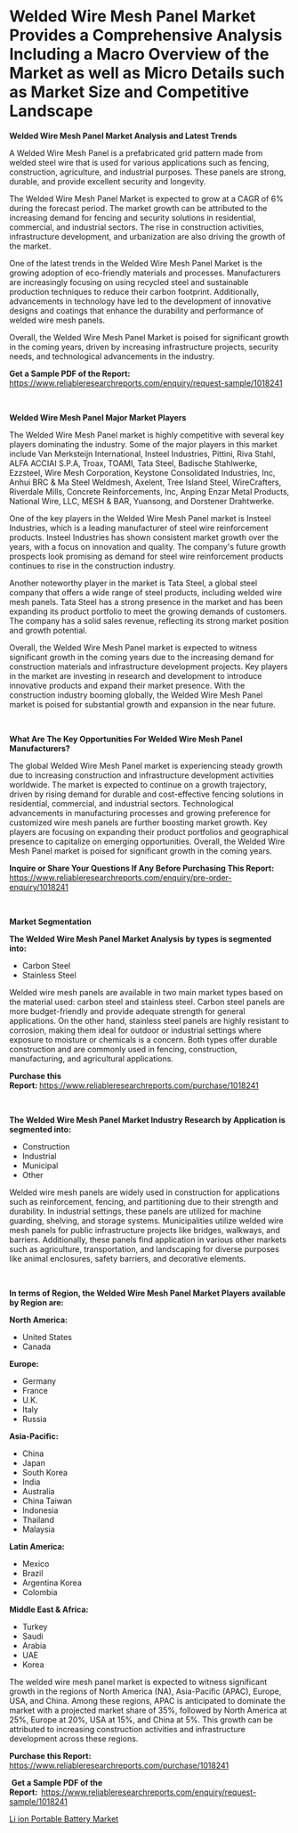 <p><h1>Welded Wire Mesh Panel Market Provides a Comprehensive Analysis Including a Macro Overview of the Market as well as Micro Details such as Market Size and Competitive Landscape</h1></p><p><strong>Welded Wire Mesh Panel Market Analysis and Latest Trends</strong></p>
<p><p>A Welded Wire Mesh Panel is a prefabricated grid pattern made from welded steel wire that is used for various applications such as fencing, construction, agriculture, and industrial purposes. These panels are strong, durable, and provide excellent security and longevity.</p><p>The Welded Wire Mesh Panel Market is expected to grow at a CAGR of 6% during the forecast period. The market growth can be attributed to the increasing demand for fencing and security solutions in residential, commercial, and industrial sectors. The rise in construction activities, infrastructure development, and urbanization are also driving the growth of the market.</p><p>One of the latest trends in the Welded Wire Mesh Panel Market is the growing adoption of eco-friendly materials and processes. Manufacturers are increasingly focusing on using recycled steel and sustainable production techniques to reduce their carbon footprint. Additionally, advancements in technology have led to the development of innovative designs and coatings that enhance the durability and performance of welded wire mesh panels.</p><p>Overall, the Welded Wire Mesh Panel Market is poised for significant growth in the coming years, driven by increasing infrastructure projects, security needs, and technological advancements in the industry.</p></p>
<p><strong>Get a Sample PDF of the Report:&nbsp;</strong> <a href="https://www.reliableresearchreports.com/enquiry/request-sample/1018241">https://www.reliableresearchreports.com/enquiry/request-sample/1018241</a></p>
<p>&nbsp;</p>
<p><strong>Welded Wire Mesh Panel Major Market Players</strong></p>
<p><p>The Welded Wire Mesh Panel market is highly competitive with several key players dominating the industry. Some of the major players in this market include Van Merksteijn International, Insteel Industries, Pittini, Riva Stahl, ALFA ACCIAI S.P.A, Troax, TOAMI, Tata Steel, Badische Stahlwerke, Ezzsteel, Wire Mesh Corporation, Keystone Consolidated Industries, Inc, Anhui BRC & Ma Steel Weldmesh, Axelent, Tree Island Steel, WireCrafters, Riverdale Mills, Concrete Reinforcements, Inc, Anping Enzar Metal Products, National Wire, LLC, MESH & BAR, Yuansong, and Dorstener Drahtwerke.</p><p>One of the key players in the Welded Wire Mesh Panel market is Insteel Industries, which is a leading manufacturer of steel wire reinforcement products. Insteel Industries has shown consistent market growth over the years, with a focus on innovation and quality. The company's future growth prospects look promising as demand for steel wire reinforcement products continues to rise in the construction industry.</p><p>Another noteworthy player in the market is Tata Steel, a global steel company that offers a wide range of steel products, including welded wire mesh panels. Tata Steel has a strong presence in the market and has been expanding its product portfolio to meet the growing demands of customers. The company has a solid sales revenue, reflecting its strong market position and growth potential.</p><p>Overall, the Welded Wire Mesh Panel market is expected to witness significant growth in the coming years due to the increasing demand for construction materials and infrastructure development projects. Key players in the market are investing in research and development to introduce innovative products and expand their market presence. With the construction industry booming globally, the Welded Wire Mesh Panel market is poised for substantial growth and expansion in the near future.</p></p>
<p>&nbsp;</p>
<p><strong>What Are The Key Opportunities For Welded Wire Mesh Panel Manufacturers?</strong></p>
<p><p>The global Welded Wire Mesh Panel market is experiencing steady growth due to increasing construction and infrastructure development activities worldwide. The market is expected to continue on a growth trajectory, driven by rising demand for durable and cost-effective fencing solutions in residential, commercial, and industrial sectors. Technological advancements in manufacturing processes and growing preference for customized wire mesh panels are further boosting market growth. Key players are focusing on expanding their product portfolios and geographical presence to capitalize on emerging opportunities. Overall, the Welded Wire Mesh Panel market is poised for significant growth in the coming years.</p></p>
<p><strong>Inquire or Share Your Questions If Any Before Purchasing This Report:</strong> <a href="https://www.reliableresearchreports.com/enquiry/pre-order-enquiry/1018241">https://www.reliableresearchreports.com/enquiry/pre-order-enquiry/1018241</a></p>
<p>&nbsp;</p>
<p><strong>Market Segmentation</strong></p>
<p><strong>The Welded Wire Mesh Panel Market Analysis by types is segmented into:</strong></p>
<p><ul><li>Carbon Steel</li><li>Stainless Steel</li></ul></p>
<p><p>Welded wire mesh panels are available in two main market types based on the material used: carbon steel and stainless steel. Carbon steel panels are more budget-friendly and provide adequate strength for general applications. On the other hand, stainless steel panels are highly resistant to corrosion, making them ideal for outdoor or industrial settings where exposure to moisture or chemicals is a concern. Both types offer durable construction and are commonly used in fencing, construction, manufacturing, and agricultural applications.</p></p>
<p><strong>Purchase this Report:&nbsp;</strong><a href="https://www.reliableresearchreports.com/purchase/1018241">https://www.reliableresearchreports.com/purchase/1018241</a></p>
<p>&nbsp;</p>
<p><strong>The Welded Wire Mesh Panel Market Industry Research by Application is segmented into:</strong></p>
<p><ul><li>Construction</li><li>Industrial</li><li>Municipal</li><li>Other</li></ul></p>
<p><p>Welded wire mesh panels are widely used in construction for applications such as reinforcement, fencing, and partitioning due to their strength and durability. In industrial settings, these panels are utilized for machine guarding, shelving, and storage systems. Municipalities utilize welded wire mesh panels for public infrastructure projects like bridges, walkways, and barriers. Additionally, these panels find application in various other markets such as agriculture, transportation, and landscaping for diverse purposes like animal enclosures, safety barriers, and decorative elements.</p></p>
<p>&nbsp;</p>
<p><strong>In terms of Region, the Welded Wire Mesh Panel Market Players available by Region are:</strong></p>
<p>
    <p> <strong> North America: </strong>
        <ul>
            <li>United States</li>
            <li>Canada</li>
        </ul>
        </p> 
    <p> <strong> Europe: </strong>
        <ul>
            <li>Germany</li>
            <li>France</li>
            <li>U.K.</li>
            <li>Italy</li>
            <li>Russia</li>
        </ul>
        </p> 
    <p> <strong> Asia-Pacific: </strong>
        <ul>
            <li>China</li>
            <li>Japan</li>
            <li>South Korea</li>
            <li>India</li>
            <li>Australia</li>
            <li>China Taiwan</li>
            <li>Indonesia</li>
            <li>Thailand</li>
            <li>Malaysia</li>
        </ul>
        </p> 
    <p> <strong> Latin America: </strong>
        <ul>
            <li>Mexico</li>
            <li>Brazil</li>
            <li>Argentina Korea</li>
            <li>Colombia</li>
        </ul>
        </p> 
    <p> <strong> Middle East & Africa: </strong>
        <ul>
            <li>Turkey</li>
            <li>Saudi</li>
            <li>Arabia</li>
            <li>UAE</li>
            <li>Korea</li>
        </ul>
    </p>
    </p>
<p><p>The welded wire mesh panel market is expected to witness significant growth in the regions of North America (NA), Asia-Pacific (APAC), Europe, USA, and China. Among these regions, APAC is anticipated to dominate the market with a projected market share of 35%, followed by North America at 25%, Europe at 20%, USA at 15%, and China at 5%. This growth can be attributed to increasing construction activities and infrastructure development across these regions.</p></p>
<p><strong>Purchase this Report: </strong><a href="https://www.reliableresearchreports.com/purchase/1018241">https://www.reliableresearchreports.com/purchase/1018241</a></p>
<p>&nbsp;<strong>Get a Sample PDF of the Report:&nbsp;&nbsp;</strong><a href="https://www.reliableresearchreports.com/enquiry/request-sample/1018241">https://www.reliableresearchreports.com/enquiry/request-sample/1018241</a></p>
<p><strong></strong></p>
<p><p><a href="https://medium.com/@ikeschumm18/li-ion-portable-battery-market-competitive-analysis-market-trends-and-forecast-to-2031-e0c1c31862e3">Li ion Portable Battery Market</a></p></p>